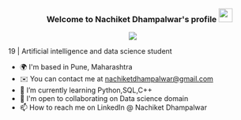<h3 align="center">
  &nbsp;&nbsp;&nbsp;&nbsp;&nbsp;&nbsp;&nbsp;Welcome to Nachiket Dhampalwar's profile
  <img src="https://media.giphy.com/media/hvRJCLFzcasrR4ia7z/giphy.gif" width="28">
</h3>

<!-- Typing SVG by DenverCoder1 - https://github.com/DenverCoder1/readme-typing-svg -->
<p align="center">
<!--   <a href="https://github.com/DenverCoder1/readme-typing-svg"> -->
    <img src="https://readme-typing-svg.herokuapp.com?color=E22FE4&width=380&height=45&lines=Data-Science+Enthusiast;Learning+Data+Science;Nice+To+Meet+You+...&center=true"></a>

</p>

<!-- Badges template - https://github.com/badges/shields -->
 
19 | Artificial intelligence and data science student

- 🌍 I'm based in Pune, Maharashtra
- ✉️  You can contact me at nachiketdhampalwar@gmail.com
- 🌱 I’m currently learning Python,SQL,C++
- 🤝  I'm open to collaborating on Data science domain
- 📫 How to reach me on LinkedIn @ Nachiket Dhampalwar
